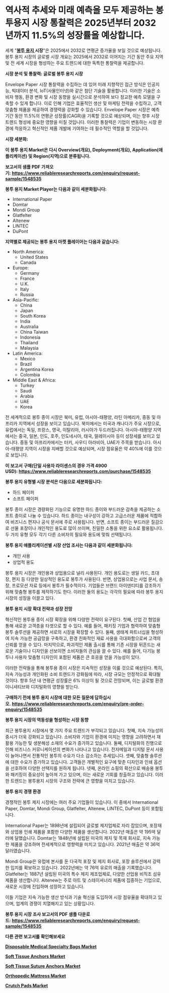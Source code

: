 <p><h1>역사적 추세와 미래 예측을 모두 제공하는 봉투용지 시장 통찰력은 2025년부터 2032년까지 11.5%의 성장률을 예상합니다.</h1></p><p>세계 "<strong><a href="https://www.reliableresearchreports.com/envelope-paper-r1548535?utm_campaign=106&utm_medium=8&utm_source=Github&utm_content=ia&utm_term=20032025&utm_id=envelope-paper">봉투 용지&nbsp;</a></strong><strong>시장</strong>"은 2025에서 2032로 연평균 증가율을 보일 것으로 예상됩니다. 봉투 용지 시장의 글로벌 시장 개요는 2025에서 2032로 이어지는 기간 동안 주요 지역 및 전 세계 시장을 형성하는 주요 트렌드에 대한 독특한 통찰력을 제공합니다.</p>
<p><strong>시장 분석 및 통찰력: 글로벌 봉투 용지 시장</strong></p>
<p><p>Envelope Paper 시장 통찰력을 수집하는 데 있어 미래 지향적인 접근 방식은 인공지능, 빅데이터 분석, IoT(사물인터넷)와 같은 첨단 기술을 활용합니다. 이러한 기술은 소비자 행동, 환경 변화 및 시장 동향을 실시간으로 분석하여 보다 정교한 예측 모델을 구축할 수 있게 합니다. 이로 인해 기업은 효율적인 생산 및 마케팅 전략을 수립하고, 고객 맞춤형 제품을 제공하여 경쟁력을 강화할 수 있습니다. Envelope Paper 시장은 예측 기간 동안 11.5%의 연평균 성장률(CAGR)을 기록할 것으로 예상되며, 이는 향후 시장 트렌드 형성에 중요한 영향을 미칠 것입니다. 이러한 통찰력은 기업이 변동하는 시장 환경에 적응하고 혁신적인 제품 개발에 기여하는 데 필수적인 역할을 할 것입니다.</p><a href="%7CAUTHORITHY_DOMAIN_URL%7C?utm_campaign=106&utm_medium=8&utm_source=Github&utm_content=ia&utm_term=20032025&utm_id=envelope-paper"></a></p>
<p><strong>시장 세분화:</strong></p>
<p><strong>이 봉투 용지 Market은 다시 Overview(개요), Deployment(개요), Application(애플리케이션) 및 Region(지역)으로 분류됩니다.</strong></p>
<p><strong>보고서의 샘플 PDF 가져오기:&nbsp;<a href="https://www.reliableresearchreports.com/enquiry/request-sample/1548535?utm_campaign=106&utm_medium=8&utm_source=Github&utm_content=ia&utm_term=20032025&utm_id=envelope-paper">https://www.reliableresearchreports.com/enquiry/request-sample/1548535</a></strong><strong></strong></p>
<p><strong>봉투 용지 Market Player는 다음과 같이 세분화됩니다:</strong></p>
<p><ul><li>International Paper</li><li>Domtar</li><li>Mondi Group</li><li>Glatfelter</li><li>Altenew</li><li>LINTEC</li><li>DuPont</li></ul></p>
<p><strong>지역별로 제공되는 봉투 용지 마켓 플레이어는 다음과 같습니다:</strong></p>
<p><ul>
    <li>
        North America:
        <ul>
            <li>United States</li>
            <li>Canada</li>
        </ul>
    </li>
    <li>
        Europe:
        <ul>
            <li>Germany</li>
            <li>France</li>
            <li>U.K.</li>
            <li>Italy</li>
            <li>Russia</li>
        </ul>
    </li>
    <li>
        Asia-Pacific:
        <ul>
            <li>China</li>
            <li>Japan</li>
            <li>South Korea</li>
            <li>India</li>
            <li>Australia</li>
            <li>China Taiwan</li>
            <li>Indonesia</li>
            <li>Thailand</li>
            <li>Malaysia</li>
        </ul>
    </li>
    <li>
        Latin America:
        <ul>
            <li>Mexico</li>
            <li>Brazil</li>
            <li>Argentina Korea</li>
            <li>Colombia</li>
        </ul>
    </li>
    <li>
        Middle East & Africa:
        <ul>
            <li>Turkey</li>
            <li>Saudi</li>
            <li>Arabia</li>
            <li>UAE</li>
            <li>Korea</li>
        </ul>
    </li>
    </ul></p>
<p><p>전 세계적으로 봉투 종이 시장은 북미, 유럽, 아시아-태평양, 라틴 아메리카, 중동 및 아프리카 지역에서 성장을 보이고 있습니다. 북미에서는 미국과 캐나다가 주요 시장으로, 유럽에서는 독일, 프랑스, 영국, 이탈리아, 러시아가 두드러집니다. 아시아-태평양 지역에서는 중국, 일본, 인도, 호주, 인도네시아, 태국, 말레이시아 등이 성장세를 보이고 있습니다. 중동 및 아프리카에서는 터키, 사우디 아라비아, UAE가 주목을 받습니다. 아시아-태평양 지역이 시장을 지배할 것으로 예상되며, 시장 점유율은 약 40%에 이를 것으로 보입니다.</p></p>
<p><strong>이 보고서 구매(단일 사용자 라이센스의 경우 가격 4900 USD):&nbsp;<a href="https://www.reliableresearchreports.com/purchase/1548535?utm_campaign=106&utm_medium=8&utm_source=Github&utm_content=ia&utm_term=20032025&utm_id=envelope-paper">https://www.reliableresearchreports.com/purchase/1548535</a></strong></p>
<p><strong>봉투 용지 유형별 시장 분석은 다음으로 세분화됩니다:</strong></p>
<p><ul><li>하드 페이퍼</li><li>소프트 페이퍼</li></ul></p>
<p><p>봉투 종이 시장은 경량화된 기능으로 유명한 하드 종이와 부드러운 감촉을 제공하는 소프트 종이로 나눌 수 있습니다. 하드 종이는 내구성이 강하고 고급스러운 제품에 적합하여 비즈니스 편지나 공식 문서에 주로 사용됩니다. 반면, 소프트 종이는 부드러운 질감으로 선물 포장이나 개인적인 용도로 많이 쓰이며, 친밀한 소통을 위한 요소로 활용됩니다. 두 가지 유형 모두 각기 다른 소비자의 필요와 용도에 맞춰 선택됩니다.</p></p>
<p><strong>봉투 용지 애플리케이션별 시장 산업 조사는 다음과 같이 세분화됩니다:</strong></p>
<p><ul><li>개인 사용</li><li>상업적 용도</li></ul></p>
<p><p>봉투 용지 시장은 개인용과 상업용으로 널리 사용된다. 개인 용도로는 생일 카드, 초대장, 편지 등 다양한 일상적인 용도로 봉투가 사용된다. 반면, 상업용으로는 사업 문서, 송장, 프로모션 자료 등에서 봉투가 필수적이다. 기업들은 브랜드 아이덴티티를 강조하기 위해 맞춤형 봉투를 제작하기도 한다. 이러한 둘의 용도는 각각의 필요에 따라 봉투 용지 시장의 성장을 이끌고 있다.</p></p>
<p><strong>봉투 용지 시장 확대 전략과 성장 전망</strong></p>
<p><p>혁신적인 봉투용 종이 시장 확장을 위해 다양한 전략이 요구된다. 첫째, 산업 간 협업을 통해 새로운 고객층을 타겟으로 할 수 있다. 예를 들어, 패키징 기업과 협력하여 맞춤형 봉투 솔루션을 제공하면 서로의 시장을 확장할 수 있다. 둘째, 생태계 파트너십을 형성하여 지속 가능한 공급망을 구축하고, 환경 친화적인 재료 사용을 극대화함으로써 고객의 신뢰를 얻을 수 있다. 마지막으로, 파괴적인 제품 출시를 통해 기존 시장을 뒤흔드는 새로운 기술이나 디자인을 선보이면 소비자들의 관심을 끌 수 있다. 예를 들어, 다기능 봉투나 사용자 맞춤형 디자인이 포함된 제품은 큰 호응을 얻을 가능성이 있다.</p><p>이러한 전략들을 통해 봉투용 종이 시장은 지속적인 성장을 이룰 것으로 예상된다. 특히, 지속 가능성과 개인화된 소비 트렌드가 강화됨에 따라, 시장 규모는 안정적으로 확대될 것이다. 향후 5년 내 연평균 성장률은 6% 이상이 될 것으로 전망되며, 이는 글로벌 환경 이니셔티브와 디지털화의 영향을 받는다.</p></p>
<p><strong>구매하기 전에 봉투 용지 시장에 대한 모든 질문에 답하십시오.&nbsp;<a href="https://www.reliableresearchreports.com/enquiry/pre-order-enquiry/1548535?utm_campaign=106&utm_medium=8&utm_source=Github&utm_content=ia&utm_term=20032025&utm_id=envelope-paper">https://www.reliableresearchreports.com/enquiry/pre-order-enquiry/1548535</a></strong><strong></strong></p>
<p><strong>봉투 용지 시장의 역동성을 형성하는 시장 동향</strong></p>
<p><p>최근 봉투용지 시장에서 몇 가지 주요 트렌드가 부각되고 있습니다. 첫째, 지속 가능성의 중시가 더욱 강화되고 있습니다. 소비자와 기업이 환경에 미치는 영향을 고려하면서 재활용 가능한 및 생분해성 소재의 수요가 증가하고 있습니다. 둘째, 디지털화의 진행으로 인해 비즈니스 커뮤니케이션의 변화가 나타나고 있습니다. 전자메일과 디지털 문서 사용이 늘어나면서 전통적인 봉투의 수요가 다소 감소하는 추세입니다. 셋째, 맞춤형 솔루션에 대한 수요가 증가하고 있습니다. 고객들은 개별적인 요구에 맞춘 디자인과 인쇄 옵션을 선호하여 다양한 선택지를 원하게 됩니다. 넷째, 온라인 쇼핑의 확산으로 배송용 봉투와 패키징이 중요성이 높아져 가고 있으며, 이는 새로운 기회를 창출하고 있습니다. 이러한 트렌드는 봉투용지 시장의 구조와 전략에 큰 영향을 미치고 있습니다.</p></p>
<p><strong>봉투 용지 경쟁 환경</strong></p>
<p><p>경쟁적인 봉투 제지 시장에는 여러 주요 기업들이 있습니다. 이 중에서 International Paper, Domtar, Mondi Group, Glatfelter, Altenew, LINTEC, DuPont 등이 포함됩니다.</p><p>International Paper는 1898년에 설립되어 글로벌 제지업체로 자리 잡았으며, 포장재와 상업용 인쇄 제품을 포함한 다양한 제품을 생산합니다. 2022년 매출은 약 195억 달러에 달했습니다. Domtar는 1848년에 설립된 미국의 제지 및 목재 회사로, 지속 가능한 제품을 강조하며 전세계적으로 영향력을 미치고 있습니다. 2021년 매출은 약 36억 달러였습니다.</p><p>Mondi Group은 유럽에 본사를 둔 다국적 포장 및 제지 회사로, 포장 솔루션에서 강력한 입지를 확보하고 있습니다. 2022년에는 약 76억 유로의 매출을 기록했습니다. Glatfelter는 1887년 설립된 미국의 특수 제지 제조업체로, 다양한 산업용 비직조 섬유 제품을 생산합니다. Altenew는 주로 아트 및 스테이셔너리 제품에 집중하는 기업으로, 새로운 시장에 진입하며 성장하고 있습니다.</p><p>이들 기업은 지속 가능한 생산 방식과 기술 혁신을 도입하여 시장 점유율을 확대하고 있으며, 업계의 경쟁이 치열해지고 있는 상황입니다.</p></p>
<p><strong>봉투 용지 시장 조사 보고서의 PDF 샘플 다운로드:&nbsp;<a href="https://www.reliableresearchreports.com/enquiry/request-sample/1548535?utm_campaign=106&utm_medium=8&utm_source=Github&utm_content=ia&utm_term=20032025&utm_id=envelope-paper">https://www.reliableresearchreports.com/enquiry/request-sample/1548535</a></strong></p>
<p><strong></strong></p>
<p><strong></strong></p>
<p><strong></strong></p>
<p><strong></strong></p>
<p><strong>다른 관련 보고서를 확인해보세요</strong></p>
<p><strong><p><a href="https://github.com/syiqvanyo/Market-Research-Report-List-1/blob/main/disposable-medical-specialty-bags-market.md?utm_campaign=106&utm_medium=8&utm_source=Github&utm_content=ia&utm_term=20032025&utm_id=envelope-paper">Disposable Medical Specialty Bags Market</a></p><p><a href="https://github.com/rvadencho/Market-Research-Report-List-1/blob/main/soft-tissue-anchors-market.md?utm_campaign=106&utm_medium=8&utm_source=Github&utm_content=ia&utm_term=20032025&utm_id=envelope-paper">Soft Tissue Anchors Market</a></p><p><a href="https://github.com/gripeluigstt/Market-Research-Report-List-1/blob/main/soft-tissue-suture-anchors-market.md?utm_campaign=106&utm_medium=8&utm_source=Github&utm_content=ia&utm_term=20032025&utm_id=envelope-paper">Soft Tissue Suture Anchors Market</a></p><p><a href="https://github.com/warshatulang0/Market-Research-Report-List-1/blob/main/orthopedic-mattress-market.md?utm_campaign=106&utm_medium=8&utm_source=Github&utm_content=ia&utm_term=20032025&utm_id=envelope-paper">Orthopedic Mattress Market</a></p><p><a href="https://github.com/minakibanov/Market-Research-Report-List-1/blob/main/crutch-pads-market.md?utm_campaign=106&utm_medium=8&utm_source=Github&utm_content=ia&utm_term=20032025&utm_id=envelope-paper">Crutch Pads Market</a></p></strong></p>